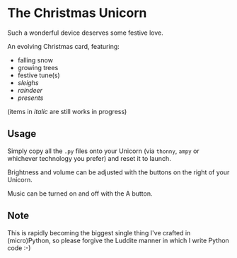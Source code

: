 The Christmas Unicorn
=====================

Such a wonderful device deserves some festive love.

An evolving Christmas card, featuring:

* falling snow
* growing trees
* festive tune(s)
* _sleighs_
* _raindeer_
* _presents_

(items in _italic_ are still works in progress)

Usage
-----

Simply copy all the `.py` files onto your Unicorn (via `thonny`, `ampy` or
whichever technology you prefer) and reset it to launch.

Brightness and volume can be adjusted with the buttons on the right of your
Unicorn.

Music can be turned on and off with the A button.

Note
----

This is rapidly becoming the biggest single thing I've crafted in (micro)Python,
so please forgive the Luddite manner in which I write Python code :-)
